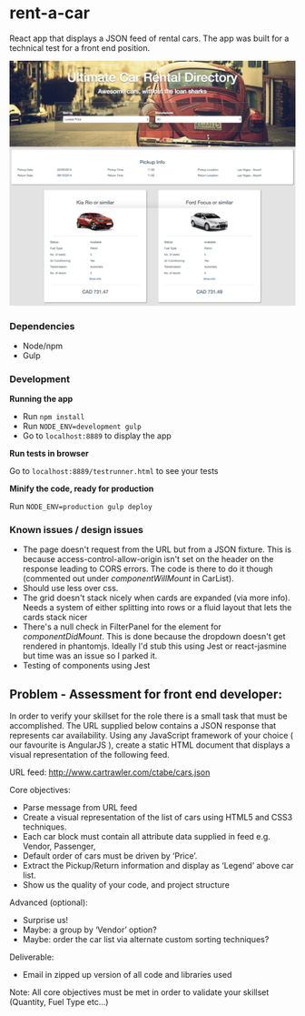 # rent-a-car
React app that displays a JSON feed of rental cars. The app was built for a technical test for a front end position.

![Alt text](/screenshot.png?raw=true "Parser of the Gods App")

### Dependencies
* Node/npm
* Gulp

### Development
**Running the app**

- Run `npm install`
- Run `NODE_ENV=development gulp`
- Go to `localhost:8889` to display the app

**Run tests in browser**

Go to `localhost:8889/testrunner.html` to see your tests

**Minify the code, ready for production**

Run `NODE_ENV=production gulp deploy`


### Known issues / design issues
* The page doesn't request from the URL but from a JSON fixture. This is because access-control-allow-origin isn't set on the header on the response leading to CORS errors. The code is there to do it though (commented out under _componentWillMount_ in CarList).
* Should use less over css.
* The grid doesn't stack nicely when cards are expanded (via more info). Needs a system of either splitting into rows or a fluid layout that lets the cards stack nicer
* There's a null check in FilterPanel for the element for _componentDidMount_. This is done because the dropdown doesn't get rendered in phantomjs. Ideally I'd stub this using Jest or react-jasmine but time was an issue so I parked it.
* Testing of components using Jest

## Problem - Assessment for front end developer:

In order to verify your skillset for the role there is a small task that must be accomplished. The URL supplied below contains a JSON response that represents car availability. Using any JavaScript framework of your choice ( our favourite is AngularJS ), create a static HTML document that displays a visual representation of the following feed.

URL feed: http://www.cartrawler.com/ctabe/cars.json

Core objectives:

- Parse message from URL feed
- Create a visual representation of the list of cars using HTML5 and CSS3 techniques.
- Each car block must contain all attribute data supplied in feed e.g. Vendor, Passenger,
- Default order of cars must be driven by ‘Price’.
- Extract the Pickup/Return information and display as ‘Legend’ above car list.
- Show us the quality of your code, and project structure

Advanced (optional):
- Surprise us!
- Maybe: a group by ‘Vendor’ option?
- Maybe: order the car list via alternate custom sorting techniques?

Deliverable:
- Email in zipped up version of all code and libraries used

Note:
All core objectives must be met in order to validate your skillset (Quantity, Fuel Type etc…)
